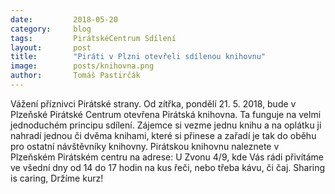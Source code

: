 ```yaml
---
date:         2018-05-20
category:     blog
tags:         PirátskéCentrum Sdílení
layout:       post
title:        "Piráti v Plzni otevřeli sdílenou knihovnu" 
image:        posts/knihovna.png
author:       Tomáš Pastirčák
---
```


Vážení příznivci Pirátské strany. Od zítřka, pondělí 21. 5. 2018, bude v Plzeňské Pirátské Centrum otevřena Pirátská knihovna. Ta funguje na velmi jednoduchém principu sdílení. Zájemce si vezme jednu knihu a na oplátku ji nahradí jednou či dvěma knihami, které si přinese a zařadí je tak do oběhu pro ostatní návštěvníky knihovny. Pirátskou knihovnu naleznete v Plzeňském Pirátském centru na adrese: U Zvonu 4/9, kde Vás rádi přivítáme ve všední dny od 14 do 17 hodin na kus řeči, nebo třeba kávu, či čaj. Sharing is caring, Držíme kurz!